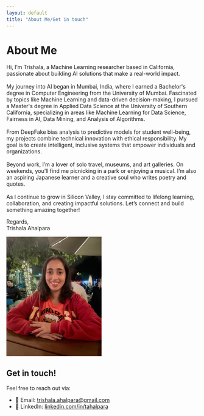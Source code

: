 ```yaml
---
layout: default
title: "About Me/Get in touch"
---
```

# About Me

Hi, I’m Trishala, a Machine Learning researcher based in California, passionate about building AI solutions that make a real-world impact.
<br><br>
My journey into AI began in Mumbai, India, where I earned a Bachelor's degree in Computer Engineering from the University of Mumbai. Fascinated by topics like Machine Learning and data-driven decision-making, I pursued a Master's degree in Applied Data Science at the University of Southern California, specializing in areas like Machine Learning for Data Science, Fairness in AI, Data Mining, and Analysis of Algorithms.
<br><br>
From DeepFake bias analysis to predictive models for student well-being, my projects combine technical innovation with ethical responsibility. My goal is to create intelligent, inclusive systems that empower individuals and organizations.
<br><br>
Beyond work, I’m a lover of solo travel, museums, and art galleries. On weekends, you’ll find me picnicking in a park or enjoying a musical. I’m also an aspiring Japanese learner and a creative soul who writes poetry and quotes.
<br><br>
As I continue to grow in Silicon Valley, I stay committed to lifelong learning, collaboration, and creating impactful solutions. Let’s connect and build something amazing together!

Regards,
<br>
Trishala Ahalpara
<br> 

<div align="left">
<img src="images/aboutme_img.jpeg" alt="Hello!" width="250">
</div>

## Get in touch!

Feel free to reach out via:

- 📧 Email: [trishala.ahalpara@gmail.com](mailto:trishala.ahalpara@gmail.com)
- 💼 LinkedIn: [linkedin.com/in/tahalpara](https://www.linkedin.com/in/tahalpara/)
